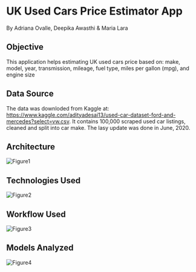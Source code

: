 # UK Used Cars Price Estimator App
By Adriana Ovalle, Deepika Awasthi & Maria Lara

## Objective
This application helps estimating UK used cars price based on:  make, model, year, transmission, mileage, fuel type, miles per gallon (mpg), and engine size

## Data Source
The data was downloded from Kaggle at: https://www.kaggle.com/adityadesai13/used-car-dataset-ford-and-mercedes?select=vw.csv. It contains 100,000 scraped used car listings, cleaned and split into car make. The lasy update was done in June, 2020.

## Architecture
![Figure1](images/Image1.png)

## Technologies Used
![Figure2](images/Image2.png)

## Workflow Used
![Figure3](images/Image3.png)

## Models Analyzed
![Figure4](images/Image4.png)

